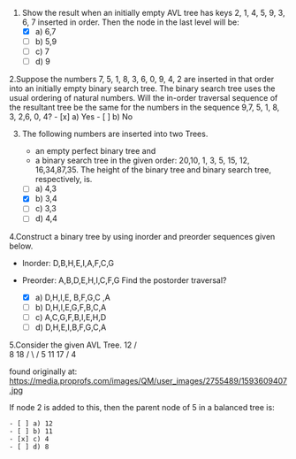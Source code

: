 1. Show the result when an initially empty AVL tree has keys 2, 1, 4, 5, 9, 3, 6, 7  inserted in order.
   Then the node in the last level will be:
   - [X] a) 6,7
   - [ ] b) 5,9
   - [ ] c) 7
   - [ ] d) 9

2.Suppose the numbers 7, 5, 1, 8, 3, 6, 0, 9, 4, 2 are inserted in that order into an initially empty binary search tree. The binary search tree uses the usual ordering of natural numbers. Will the in-order traversal sequence of the resultant tree be the same for the numbers in the sequence 9,7, 5, 1, 8, 3, 2,6, 0, 4?
    - [x] a) Yes
    - [ ] b) No

3. The following numbers are inserted into two Trees.

   - an empty perfect binary tree and
   - a binary search tree
     in the given order: 20,10, 1, 3, 5, 15, 12, 16,34,87,35.
     The height of the binary tree and binary search tree, respectively, is.

   - [ ] a) 4,3
   - [X] b) 3,4
   - [ ] c) 3,3
   - [ ] d) 4,4

4.Construct a binary tree by using inorder and preorder sequences given below.

- Inorder:  D,B,H,E,I,A,F,C,G
- Preorder:  A,B,D,E,H,I,C,F,G
  Find the postorder traversal?

  - [X] a) D,H,I,E, B,F,G,C ,A
  - [ ] b) D,H,I,E,G,F,B,C,A
  - [ ] c) A,C,G,F,B,I,E,H,D
  - [ ] d) D,H,E,I,B,F,G,C,A

5.Consider the given AVL Tree.
        12
       /  
    8    18
     / \   /
    5   11 17
   /
  4

found originally at:
https://media.proprofs.com/images/QM/user_images/2755489/1593609407.jpg

If node 2 is added to this, then the parent node of 5 in a balanced tree is:

    - [ ] a) 12
    - [ ] b) 11
    - [x] c) 4
    - [ ] d) 8
